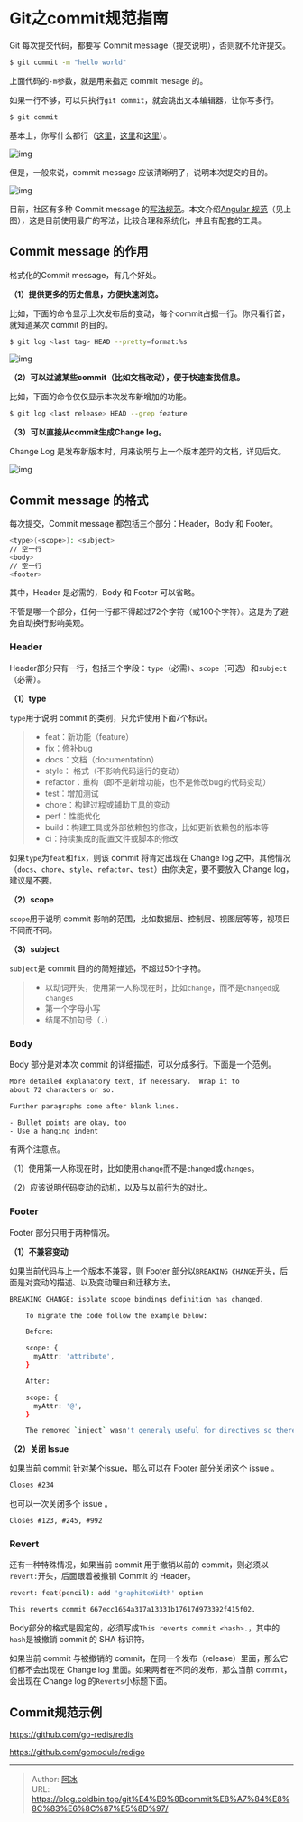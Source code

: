# Git之commit规范指南


Git 每次提交代码，都要写 Commit message（提交说明），否则就不允许提交。

 ```bash
 $ git commit -m "hello world"
 ```

上面代码的`-m`参数，就是用来指定 commit mesage 的。

如果一行不够，可以只执行`git commit`，就会跳出文本编辑器，让你写多行。

 ```bash
 $ git commit
 ```

基本上，你写什么都行（[这里](http://www.commitlogsfromlastnight.com/)，[这里](http://blog.no-panic.at/2014/10/20/funny-initial-git-commit-messages/)和[这里](http://whatthecommit.com/)）。

![img](https://raw.githubusercontent.com/cold-bin/img-for-cold-bin-blog/master/img/202208251830816.png)

但是，一般来说，commit message 应该清晰明了，说明本次提交的目的。

![img](https://raw.githubusercontent.com/cold-bin/img-for-cold-bin-blog/master/img/202208251830704.png)

目前，社区有多种 Commit message 的[写法规范](https://github.com/ajoslin/conventional-changelog/blob/master/conventions)。本文介绍[Angular 规范](https://docs.google.com/document/d/1QrDFcIiPjSLDn3EL15IJygNPiHORgU1_OOAqWjiDU5Y/edit#heading=h.greljkmo14y0)（见上图），这是目前使用最广的写法，比较合理和系统化，并且有配套的工具。

## Commit message 的作用

格式化的Commit message，有几个好处。

**（1）提供更多的历史信息，方便快速浏览。**

比如，下面的命令显示上次发布后的变动，每个commit占据一行。你只看行首，就知道某次 commit 的目的。

 ```bash
 $ git log <last tag> HEAD --pretty=format:%s
 ```

![img](https://www.ruanyifeng.com/blogimg/asset/2016/bg2016010604.png)

**（2）可以过滤某些commit（比如文档改动），便于快速查找信息。**

比如，下面的命令仅仅显示本次发布新增加的功能。

 ```bash
 $ git log <last release> HEAD --grep feature
 ```

**（3）可以直接从commit生成Change log。**

Change Log 是发布新版本时，用来说明与上一个版本差异的文档，详见后文。

![img](https://www.ruanyifeng.com/blogimg/asset/2016/bg2016010603.png)

## Commit message 的格式

每次提交，Commit message 都包括三个部分：Header，Body 和 Footer。

 ```bash
 <type>(<scope>): <subject>
 // 空一行
 <body>
 // 空一行
 <footer>
 ```

其中，Header 是必需的，Body 和 Footer 可以省略。

不管是哪一个部分，任何一行都不得超过72个字符（或100个字符）。这是为了避免自动换行影响美观。

### Header

Header部分只有一行，包括三个字段：`type`（必需）、`scope`（可选）和`subject`（必需）。

**（1）type**

`type`用于说明 commit 的类别，只允许使用下面7个标识。

> - feat：新功能（feature）
> - fix：修补bug
> - docs：文档（documentation）
> - style： 格式（不影响代码运行的变动）
> - refactor：重构（即不是新增功能，也不是修改bug的代码变动）
> - test：增加测试
> - chore：构建过程或辅助工具的变动
> - perf：性能优化
> - build：构建工具或外部依赖包的修改，比如更新依赖包的版本等
> - ci：持续集成的配置文件或脚本的修改

如果`type`为`feat`和`fix`，则该 commit 将肯定出现在 Change log 之中。其他情况（`docs`、`chore`、`style`、`refactor`、`test`）由你决定，要不要放入 Change log，建议是不要。

**（2）scope**

`scope`用于说明 commit 影响的范围，比如数据层、控制层、视图层等等，视项目不同而不同。

**（3）subject**

`subject`是 commit 目的的简短描述，不超过50个字符。

> - 以动词开头，使用第一人称现在时，比如`change`，而不是`changed`或`changes`
> - 第一个字母小写
> - 结尾不加句号（`.`）

### Body

Body 部分是对本次 commit 的详细描述，可以分成多行。下面是一个范例。

 ```bash
 More detailed explanatory text, if necessary.  Wrap it to 
 about 72 characters or so. 
 
 Further paragraphs come after blank lines.
 
 - Bullet points are okay, too
 - Use a hanging indent
 ```

有两个注意点。

（1）使用第一人称现在时，比如使用`change`而不是`changed`或`changes`。

（2）应该说明代码变动的动机，以及与以前行为的对比。

### Footer

Footer 部分只用于两种情况。

**（1）不兼容变动**

如果当前代码与上一个版本不兼容，则 Footer 部分以`BREAKING CHANGE`开头，后面是对变动的描述、以及变动理由和迁移方法。

 ```bash
 BREAKING CHANGE: isolate scope bindings definition has changed.
 
     To migrate the code follow the example below:
 
     Before:
 
     scope: {
       myAttr: 'attribute',
     }
 
     After:
 
     scope: {
       myAttr: '@',
     }
 
     The removed `inject` wasn't generaly useful for directives so there should be no code using it.
 ```

**（2）关闭 Issue**

如果当前 commit 针对某个issue，那么可以在 Footer 部分关闭这个 issue 。

 ```txt
 Closes #234
 ```

也可以一次关闭多个 issue 。

 ```txt
 Closes #123, #245, #992
 ```

### Revert

还有一种特殊情况，如果当前 commit 用于撤销以前的 commit，则必须以`revert:`开头，后面跟着被撤销 Commit 的 Header。

 ```bash
 revert: feat(pencil): add 'graphiteWidth' option
 
 This reverts commit 667ecc1654a317a13331b17617d973392f415f02.
 ```

Body部分的格式是固定的，必须写成`This reverts commit <hash>.`，其中的`hash`是被撤销 commit 的 SHA 标识符。

如果当前 commit 与被撤销的 commit，在同一个发布（release）里面，那么它们都不会出现在 Change log 里面。如果两者在不同的发布，那么当前 commit，会出现在 Change log 的`Reverts`小标题下面。

## Commit规范示例

https://github.com/go-redis/redis

https://github.com/gomodule/redigo


---

> Author: [阿冰](https://github.com/cold-bin)  
> URL: https://blog.coldbin.top/git%E4%B9%8Bcommit%E8%A7%84%E8%8C%83%E6%8C%87%E5%8D%97/  

